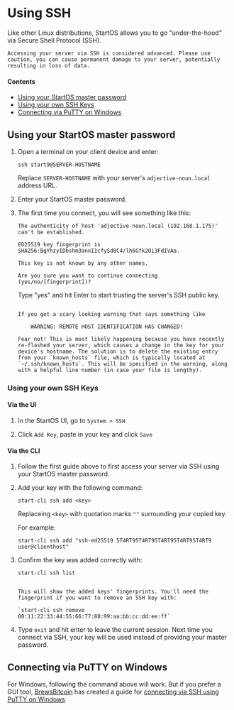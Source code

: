 # Using SSH

Like other Linux distributions, StartOS allows you to go "under-the-hood" via Secure Shell Protocol (SSH).

```admonish warning
Accessing your server via SSH is considered advanced. Please use caution, you can cause permanent damage to your server, potentially resulting in loss of data.
```

#### Contents

- [Using your StartOS master password](#using-your-startos-master-password)
- [Using your own SSH Keys](#using-your-own-ssh-keys)
- [Connecting via PuTTY on Windows](#connecting-via-putty-on-windows)


## Using your StartOS master password

1.  Open a terminal on your client device and enter:

        ssh start9@SERVER-HOSTNAME

    Replace `SERVER-HOSTNAME` with your server's `adjective-noun.local` address URL.

1.  Enter your StartOS master password.

1.  The first time you connect, you will see something like this:

        The authenticity of host 'adjective-noun.local (192.168.1.175)' can't be established.

        ED25519 key fingerprint is SHA256:BgYhzyIDbshm3annI1cfySd8C4/lh6Gfk2Oi3FdIVAa.

        This key is not known by any other names.

        Are you sure you want to continue connecting (yes/no/[fingerprint])?

    Type "yes" and hit Enter to start trusting the server's SSH public key.

    ```admonish note

    If you get a scary looking warning that says something like

        WARNING: REMOTE HOST IDENTIFICATION HAS CHANGED!

    Fear not! This is most likely happening because you have recently re-flashed your server, which causes a change in the key for your device's hostname. The solution is to delete the existing entry from your `known_hosts` file, which is typically located at `~/.ssh/known_hosts`. This will be specified in the warning, along with a helpful line number (in case your file is lengthy).
    ```

### Using your own SSH Keys

#### Via the UI

1. In the StartOS UI, go to `System > SSH`

1. Click `Add Key`, paste in your key and click `Save`
 


#### Via the CLI

1. Follow the first guide above to first access your server via SSH using your StartOS master password.

1. Add your key with the following command:

    ```
    start-cli ssh add <key>
    ```

    Replaceing `<key>` with quotation marks `""` surrounding your copied key.

    For example:

    ```
    start-cli ssh add "ssh-ed25519 5T4RT95T4RT95T4RT95T4RT95T4RT9 user@clienthost"
    ```

1. Confirm the key was added correctly with:

    ```
    start-cli ssh list
    ```

    ```admonish tip

    This will show the added keys' fingerprints. You'll need the fingerprint if you want to remove an SSH key with:

    `start-cli ssh remove 00:11:22:33:44:55:66:77:88:99:aa:bb:cc:dd:ee:ff`

    ```

1. Type `exit` and hit enter to leave the current session. Next time you connect via SSH, your key will be used instead of providng your master password.


## Connecting via PuTTY on Windows

For Windows, following the command above will work. But if you prefer a GUI tool, <a href="https://brewsbitcoin.com" target="_blank">BrewsBitcoin</a> has created a guide for <a href="https://medium.com/@brewsbitcoin/ssh-to-start9-embassy-from-windows-4a4e17891b5a" target="_blank">connecting via SSH using PuTTY on Windows</a>
